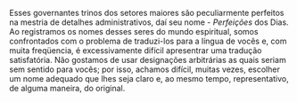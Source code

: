 Esses governantes trinos dos setores maiores são peculiarmente perfeitos na mestria de detalhes administrativos, daí seu nome - *Perfeições* dos Dias. Ao registramos os nomes desses seres do mundo espiritual, somos confrontados com o problema de traduzi-los para a língua de vocês e, com muita freqüencia, é excessivamente difícil apresentrar uma tradução satisfatória. Não gostamos de usar designações arbitrárias as quais seriam sem sentido para vocês; por isso,  achamos difícil, muitas vezes, escolher um nome adequado que lhes seja claro e, ao mesmo tempo, representativo, de alguma maneira, do original.